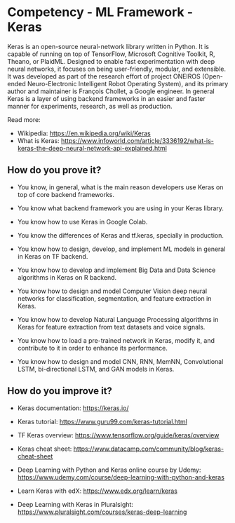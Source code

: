 # Competency - ML Framework - Keras

Keras is an open-source neural-network library written in Python. It is capable of running on top of TensorFlow, Microsoft Cognitive Toolkit, R, Theano, or PlaidML. Designed to enable fast experimentation with deep neural networks, it focuses on being user-friendly, modular, and extensible. It was developed as part of the research effort of project ONEIROS (Open-ended Neuro-Electronic Intelligent Robot Operating System), and its primary author and maintainer is François Chollet, a Google engineer. In general Keras is a layer of using backend frameworks in an easier and faster manner for experiments, research, as well as production.

Read more:
- Wikipedia: https://en.wikipedia.org/wiki/Keras
- What is Keras: https://www.infoworld.com/article/3336192/what-is-keras-the-deep-neural-network-api-explained.html

## How do you prove it?

- You know, in general, what is the main reason developers use Keras on top of core backend frameworks.

- You know what backend framework you are using in your Keras library.

- You know how to use Keras in Google Colab.

- You know the differences of Keras and tf.keras, specially in production.

- You know how to design, develop, and implement ML models in general in Keras on TF backend.

- You know how to develop and implement Big Data and Data Science algorithms in Keras on R backend.

- You know how to design and model Computer Vision deep neural networks for classification, segmentation, and feature extraction in Keras.

- You know how to develop Natural Language Processing algorithms in Keras for feature extraction from text datasets and voice signals.

- You know how to load a pre-trained network in Keras, modify it, and contribute to it in order to enhance its performance.

- You know how to design and model CNN, RNN, MemNN, Convolutional LSTM, bi-directional LSTM, and GAN models in Keras.

## How do you improve it?

- Keras documentation: https://keras.io/

- Keras tutorial: https://www.guru99.com/keras-tutorial.html

- TF Keras overview: https://www.tensorflow.org/guide/keras/overview

- Keras cheat sheet: https://www.datacamp.com/community/blog/keras-cheat-sheet

- Deep Learning with Python and Keras online course by Udemy: https://www.udemy.com/course/deep-learning-with-python-and-keras

- Learn Keras with edX: https://www.edx.org/learn/keras

- Deep Learning with Keras in Pluralsight: https://www.pluralsight.com/courses/keras-deep-learning

